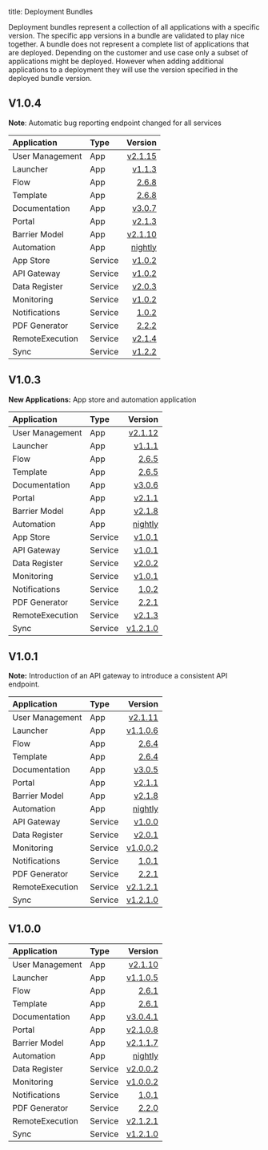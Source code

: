 title: Deployment Bundles

Deployment bundles represent a collection of all applications with a specific version. The specific app versions in a bundle are validated to play nice together. A bundle does not represent a complete list of applications that are deployed. Depending on the customer and use case only a subset of applications might be deployed. However when adding additional applications to a deployment they will use the version specified in the deployed bundle version.


## V1.0.4

**Note**: Automatic bug reporting endpoint changed for all services

Application     | Type     | Version
:-------------- | :------- | ------------:
User Management | App      | [v2.1.15][user-mgm-v2.1.15]
Launcher        | App      | [v1.1.3][launcher-v1.1.3]
Flow            | App      | [2.6.8][flow-2.6.8]
Template        | App      | [2.6.8][template-2.6.8]
Documentation   | App      | [v3.0.7][doc-v3.0.7]
Portal          | App      | [v2.1.3][portal-v2.1.3]
Barrier Model   | App      | [v2.1.10][barrier-model-v2.1.10]
Automation      | App      | [nightly][automation-nightly]
App Store       | Service  | [v1.0.2][app-store-v1.0.2]
API Gateway     | Service  | [v1.0.2][api-gateway-v1.0.2]
Data Register   | Service  | [v2.0.3][data-register-v2.0.3]
Monitoring      | Service  | [v1.0.2][monitor-v1.0.2]
Notifications   | Service  | [1.0.2][notifications-1.0.2]
PDF Generator   | Service  | [2.2.2][pdf-generator-2.2.2]
RemoteExecution | Service  | [v2.1.4][remote-exec-v2.1.4]
Sync            | Service  | [v1.2.2][sync-v1.2.2]

[user-mgm-v2.1.15]: ./apps/user-management.md#v2115
[launcher-v1.1.3]: ./apps/launcher.md#v113
[flow-2.6.8]: ./apps/flow.md#268
[template-2.6.8]: ./apps/template.md#268
[doc-v3.0.7]: ./apps/documentation.md#v307
[portal-v2.1.3]: ./apps/portal.md#v213
[barrier-model-v2.1.10]: ./apps/barrier-model.md#v2110
[automation-nightly]: ./apps/automation.md#nightly

[app-store-v1.0.2]: ./services/app-store.md#v102
[api-gateway-v1.0.2]: ./services/api-gateway.md#v102
[data-register-v2.0.3]: ./services/data-register.md#v203
[monitor-v1.0.2]: ./services/monitoring.md#v102
[notifications-1.0.2]: ./services/notifications.md#102
[pdf-generator-2.2.2]: ./services/pdf-generator.md#222
[remote-exec-v2.1.4]: ./services/remote-execution.md#v214
[sync-v1.2.2]: ./services/sync.md#v122

## V1.0.3

**New Applications:** App store and automation application

Application     | Type     | Version
:-------------- | :------- | ------------:
User Management | App      | [v2.1.12][user-mgm-v2.1.12]
Launcher        | App      | [v1.1.1][launcher-v1.1.1]
Flow            | App      | [2.6.5][flow-2.6.5]
Template        | App      | [2.6.5][template-2.6.5]
Documentation   | App      | [v3.0.6][doc-v3.0.6]
Portal          | App      | [v2.1.1][portal-v2.1.1]
Barrier Model   | App      | [v2.1.8][barrier-model-v2.1.8]
Automation      | App      | [nightly][automation-nightly]
App Store       | Service  | [v1.0.1][app-store-v1.0.1]
API Gateway     | Service  | [v1.0.1][api-gateway-v1.0.1]
Data Register   | Service  | [v2.0.2][data-register-v2.0.2]
Monitoring      | Service  | [v1.0.1][monitor-v1.0.1]
Notifications   | Service  | [1.0.2][notifications-1.0.2]
PDF Generator   | Service  | [2.2.1][pdf-generator-2.2.1]
RemoteExecution | Service  | [v2.1.3][remote-exec-v2.1.3]
Sync            | Service  | [v1.2.1.0][sync-v1.2.1.0]

[user-mgm-v2.1.12]: ./apps/user-management.md#v2112
[launcher-v1.1.1]: ./apps/launcher.md#v111
[flow-2.6.5]: ./apps/flow.md#265
[template-2.6.5]: ./apps/template.md#265
[doc-v3.0.6]: ./apps/documentation.md#v306
[portal-v2.1.1]: ./apps/portal.md#v211
[barrier-model-v2.1.8]: ./apps/barrier-model.md#v218
[automation-nightly]: ./apps/automation.md#nightly

[app-store-v1.0.1]: ./services/app-store.md#v101
[api-gateway-v1.0.1]: ./services/api-gateway.md#v101
[data-register-v2.0.2]: ./services/data-register.md#v202
[monitor-v1.0.1]: ./services/monitoring.md#v101
[notifications-1.0.2]: ./services/notifications.md#102
[pdf-generator-2.2.1]: ./services/pdf-generator.md#221
[remote-exec-v2.1.3]: ./services/remote-execution.md#v213
[sync-v1.2.1.0]: ./services/sync.md#v1210

## V1.0.1

**Note:** Introduction of an API gateway to introduce a consistent API endpoint.

Application     | Type     | Version
:-------------- | :------- | ------------:
User Management | App      | [v2.1.11][user-mgm-v2.1.11]
Launcher        | App      | [v1.1.0.6][launcher-v1.1.0.6]
Flow            | App      | [2.6.4][flow-2.6.4]
Template        | App      | [2.6.4][template-2.6.4]
Documentation   | App      | [v3.0.5][doc-v3.0.5]
Portal          | App      | [v2.1.1][portal-v2.1.1]
Barrier Model   | App      | [v2.1.8][barrier-model-v2.1.8]
Automation      | App      | [nightly][automation-nightly]
API Gateway     | Service  | [v1.0.0][api-gateway-v1.0.0]
Data Register   | Service  | [v2.0.1][data-register-v2.0.1]
Monitoring      | Service  | [v1.0.0.2][monitor-v1.0.0.2]
Notifications   | Service  | [1.0.1][notifications-1.0.1]
PDF Generator   | Service  | [2.2.1][pdf-generator-2.2.1]
RemoteExecution | Service  | [v2.1.2.1][remote-exec-v2.1.2.1]
Sync            | Service  | [v1.2.1.0][sync-v1.2.1.0]

[user-mgm-v2.1.11]: ./apps/user-management.md#v2111
[launcher-v1.1.0.6]: ./apps/launcher.md#v1106
[flow-2.6.4]: ./apps/flow.md#264
[template-2.6.4]: ./apps/template.md#264
[doc-v3.0.5]: ./apps/documentation.md#v305
[portal-v2.1.1]: ./apps/portal.md#v211
[barrier-model-v2.1.8]: ./apps/barrier-model.md#v218
[automation-nightly]: ./apps/automation.md#nightly

[api-gateway-v1.0.0]: ./services/api-gateway.md#v100
[data-register-v2.0.1]: ./services/data-register.md#v201
[monitor-v1.0.0.2]: ./services/monitoring.md#v1002
[notifications-1.0.1]: ./services/notifications.md#101
[pdf-generator-2.2.1]: ./services/pdf-generator.md#221
[remote-exec-v2.1.2.1]: ./services/remote-execution.md#v2121
[sync-v1.2.1.0]: ./services/sync.md#v1210

## V1.0.0

Application     | Type     | Version
:-------------- | :------- | ------------:
User Management | App      | [v2.1.10][user-mgm-v2.1.10]
Launcher        | App      | [v1.1.0.5][launcher-v1.1.0.5]
Flow            | App      | [2.6.1][flow-2.6.1]
Template        | App      | [2.6.1][template-2.6.1]
Documentation   | App      | [v3.0.4.1][doc-v3.0.4.1]
Portal          | App      | [v2.1.0.8][portal-v2.1.0.8]
Barrier Model   | App      | [v2.1.1.7][barrier-model-v2.1.1.7]
Automation      | App      | [nightly][automation-nightly]
Data Register   | Service  | [v2.0.0.2][data-register-v2.0.0.2]
Monitoring      | Service  | [v1.0.0.2][monitor-v1.0.0.2]
Notifications   | Service  | [1.0.1][notifications-1.0.1]
PDF Generator   | Service  | [2.2.0][pdf-generator-2.2.0]
RemoteExecution | Service  | [v2.1.2.1][remote-exec-v2.1.2.1]
Sync            | Service  | [v1.2.1.0][sync-v1.2.1.0]

[user-mgm-v2.1.10]: ./apps/user-management.md#v2110
[launcher-v1.1.0.5]: ./apps/launcher.md#v1105
[flow-2.6.1]: ./apps/flow.md#261
[template-2.6.1]: ./apps/template.md#261
[doc-v3.0.4.1]: ./apps/documentation.md#v3041
[portal-v2.1.0.8]: ./apps/portal.md#v2108
[barrier-model-v2.1.1.7]: ./apps/barrier-model.md#v2117
[automation-nightly]: ./apps/automation.md#nightly

[data-register-v2.0.0.2]: ./services/data-register.md#v2002
[monitor-v1.0.0.2]: ./services/monitoring.md#v1002
[notifications-1.0.1]: ./services/notifications.md#101
[pdf-generator-2.2.0]: ./services/pdf-generator.md#220
[remote-exec-v2.1.2.1]: ./services/remote-execution.md#v2121
[sync-v1.2.1.0]: ./services/sync.md#v1210

